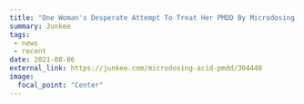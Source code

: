 ```yaml
---
title: "One Woman's Desperate Attempt To Treat Her PMDD By Microdosing Acid"
summary: Junkee
tags:
 - news
 - recent
date: 2021-08-06
external_link: https://junkee.com/microdosing-acid-pmdd/304448
image:
  focal_point: "Center"
---
```

